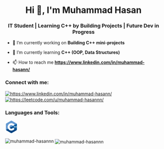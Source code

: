 <h1 align="center">Hi 👋, I'm Muhammad Hasan</h1>
<h3 align="center">IT Student | Learning C++ by Building Projects | Future Dev in Progress</h3>

- 🔭 I’m currently working on **Building C++ mini-projects**

- 🌱 I’m currently learning **C++ (OOP, Data Structures)**

- 📫 How to reach me **https://www.linkedin.com/in/muhammad-hasann/**

<h3 align="left">Connect with me:</h3>
<p align="left">
<a href="https://www.linkedin.com/in/muhammad-hasann/" target="blank"><img align="center" src="https://raw.githubusercontent.com/rahuldkjain/github-profile-readme-generator/master/src/images/icons/Social/linked-in-alt.svg" alt="https://www.linkedin.com/in/muhammad-hasann/" height="30" width="40" /></a>
<a href="/https://leetcode.com/u/muhammad-hasannn/" target="blank"><img align="center" src="https://raw.githubusercontent.com/rahuldkjain/github-profile-readme-generator/master/src/images/icons/Social/leet-code.svg" alt="https://leetcode.com/u/muhammad-hasannn/" height="30" width="40" /></a>
</p>

<h3 align="left">Languages and Tools:</h3>
<p align="left"> <a href="https://www.w3schools.com/cpp/" target="_blank" rel="noreferrer"> <img src="https://raw.githubusercontent.com/devicons/devicon/master/icons/cplusplus/cplusplus-original.svg" alt="cplusplus" width="40" height="40"/> </a> </p>

<p><img align="left" src="https://github-readme-stats.vercel.app/api/top-langs?username=muhammad-hasannn&show_icons=true&locale=en&layout=compact" alt="muhammad-hasannn" /></p>

<p>&nbsp;<img align="center" src="https://github-readme-stats.vercel.app/api?username=muhammad-hasannn&show_icons=true&locale=en" alt="muhammad-hasannn" /></p>
